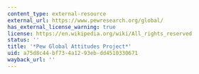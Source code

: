 ```yaml
---
content_type: external-resource
external_url: https://www.pewresearch.org/global/
has_external_license_warning: true
license: https://en.wikipedia.org/wiki/All_rights_reserved
status: ''
title: '*Pew Global Attitudes Project*'
uid: a75d8c44-bf73-4a12-93eb-dd4510330671
wayback_url: ''
---
```

